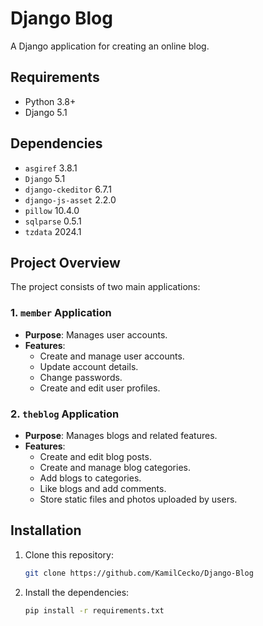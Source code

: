 # Django Blog 

A Django application for creating an online blog.

## Requirements

- Python 3.8+
- Django 5.1

## Dependencies

- `asgiref` 3.8.1
- `Django` 5.1
- `django-ckeditor` 6.7.1
- `django-js-asset` 2.2.0
- `pillow` 10.4.0
- `sqlparse` 0.5.1
- `tzdata` 2024.1


## Project Overview

The project consists of two main applications:

### 1. `member` Application

- **Purpose**: Manages user accounts.
- **Features**:
  - Create and manage user accounts.
  - Update account details.
  - Change passwords.
  - Create and edit user profiles.

### 2. `theblog` Application

- **Purpose**: Manages blogs and related features.
- **Features**:
  - Create and edit blog posts.
  - Create and manage blog categories.
  - Add blogs to categories.
  - Like blogs and add comments.
  - Store static files and photos uploaded by users.

## Installation

1. Clone this repository:

    ```bash
    git clone https://github.com/KamilCecko/Django-Blog
    ```

2. Install the dependencies:

    ```bash
    pip install -r requirements.txt
    ```


